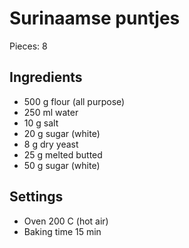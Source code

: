 # Surinaamse puntjes

Pieces: 8

## Ingredients

* 500 g flour (all purpose)
* 250 ml water
* 10 g salt
* 20 g sugar (white)
* 8 g dry yeast
* 25 g melted butted
* 50 g sugar (white)

## Settings

* Oven 200 C (hot air)
* Baking time 15 min
